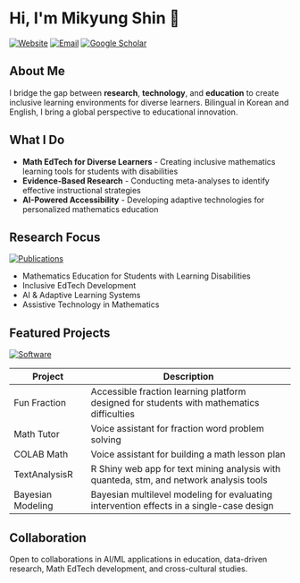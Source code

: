 # Hi, I'm Mikyung Shin 👋

[![Website](https://img.shields.io/badge/Website-mshin77.net-0077B5?style=flat)](https://www.mshin77.net)
[![Email](https://img.shields.io/badge/Email-mshin77%40ilstu.edu-EA4335?style=flat)](mailto:mshin77@ilstu.edu)
[![Google Scholar](https://img.shields.io/badge/Scholar-Profile-4285F4?style=flat)](https://scholar.google.com/citations?user=YOUR_ID)

## About Me

I bridge the gap between **research**, **technology**, and **education** to create inclusive learning environments for diverse learners. Bilingual in Korean and English, I bring a global perspective to educational innovation.

## What I Do

- **Math EdTech for Diverse Learners** - Creating inclusive mathematics learning tools for students with disabilities
- **Evidence-Based Research** - Conducting meta-analyses to identify effective instructional strategies
- **AI-Powered Accessibility** - Developing adaptive technologies for personalized mathematics education

## Research Focus

[![Publications](https://img.shields.io/badge/View_All_Publications-→-blue?style=flat)](https://www.mshin77.net/publication/)

- Mathematics Education for Students with Learning Disabilities
- Inclusive EdTech Development
- AI & Adaptive Learning Systems
- Assistive Technology in Mathematics

## Featured Projects

[![Software](https://img.shields.io/badge/View_All_Software-→-blue?style=flat)](https://www.mshin77.net/software/)

| Project | Description |
|---------|-------------|
| Fun Fraction | Accessible fraction learning platform designed for students with mathematics difficulties |
| Math Tutor | Voice assistant for fraction word problem solving |
| COLAB Math | Voice assistant for building a math lesson plan |
| TextAnalysisR | R Shiny web app for text mining analysis with quanteda, stm, and network analysis tools |
| Bayesian Modeling | Bayesian multilevel modeling for evaluating intervention effects in a single-case design |

## Collaboration

Open to collaborations in AI/ML applications in education, data-driven research, Math EdTech development, and cross-cultural studies.
